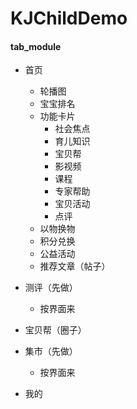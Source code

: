 # KJChildDemo

#### tab_module
* 首页
	* 轮播图
	* 宝宝排名
	* 功能卡片
		* 社会焦点
		* 育儿知识
		* 宝贝帮
		* 影视频
		* 课程
		* 专家帮助
		* 宝贝活动
		* 点评
	* 以物换物
	* 积分兑换
	* 公益活动
	* 推荐文章（帖子）
	 
* 测评（先做）
	* 按界面来 

* 宝贝帮（圈子）

* 集市（先做）
	* 按界面来  

* 我的
